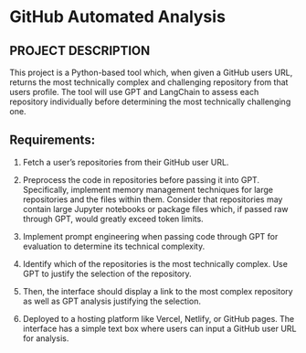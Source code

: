 # GitHub Automated Analysis

## PROJECT DESCRIPTION
This project is a Python-based tool which, when given a GitHub users URL, 
returns the most technically complex and challenging repository from that users profile. 
The tool will use GPT and LangChain to assess each repository individually before determining 
the most technically challenging one. 

## Requirements: 

1. Fetch a user’s repositories from their GitHub user URL. 

2. Preprocess the code in repositories before passing it into GPT. Specifically, implement memory 
management techniques for large repositories and the files within them. Consider that repositories 
may contain large Jupyter notebooks or package files which, if passed raw through GPT, would 
greatly exceed token limits. 

3. Implement prompt engineering when passing code through GPT for evaluation to determine its 
technical complexity. 

4. Identify which of the repositories is the most technically complex. Use GPT to justify the 
selection of the repository. 

5.  Then, the interface should display a link to the most complex repository as well as GPT analysis 
justifying the selection. 

6. Deployed to a hosting platform like Vercel, Netlify, or GitHub pages. The interface 
has a simple text box where users can input a GitHub user URL for analysis.

